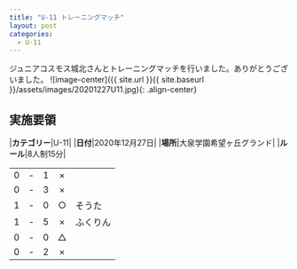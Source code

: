 ```yaml
---
title: "U-11 トレーニングマッチ"
layout: post
categories:
  - U-11
---
```


ジュニアコスモス城北さんとトレーニングマッチを行いました。ありがとうございました。
![image-center]({{ site.url }}{{ site.baseurl }}/assets/images/20201227U11.jpg){: .align-center}

## 実施要領

|**カテゴリー**|U-11|
|**日付**|2020年12月27日|
|**場所**|大泉学園希望ヶ丘グランド|
|**ルール**|8人制15分|

|    |   |    |         |    |
|:--:|:-:|:--:|:--:|:--------|
|    0| - |   1|×||
|    0| - |   3|×||
|    1| - |   0|○|そうた|
|    1| - |   5|×|ふくりん|
|    0| - |   0|△||
|    0| - |   2|×||
